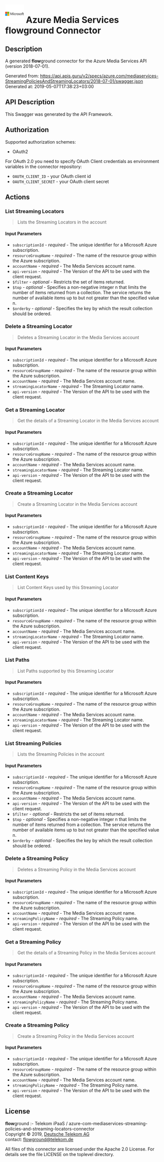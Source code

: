# ![LOGO](logo.png) Azure Media Services **flow**ground Connector

## Description

A generated **flow**ground connector for the Azure Media Services API (version 2018-07-01).

Generated from: https://api.apis.guru/v2/specs/azure.com/mediaservices-StreamingPoliciesAndStreamingLocators/2018-07-01/swagger.json<br/>
Generated at: 2019-05-07T17:38:23+03:00

## API Description

This Swagger was generated by the API Framework.

## Authorization

Supported authorization schemes:
- OAuth2

For OAuth 2.0 you need to specify OAuth Client credentials as environment variables in the connector repository:
* `OAUTH_CLIENT_ID` - your OAuth client id
* `OAUTH_CLIENT_SECRET` - your OAuth client secret

## Actions

### List Streaming Locators

> Lists the Streaming Locators in the account

#### Input Parameters
* `subscriptionId` - _required_ - The unique identifier for a Microsoft Azure subscription.
* `resourceGroupName` - _required_ - The name of the resource group within the Azure subscription.
* `accountName` - _required_ - The Media Services account name.
* `api-version` - _required_ - The Version of the API to be used with the client request.
* `$filter` - _optional_ - Restricts the set of items returned.
* `$top` - _optional_ - Specifies a non-negative integer n that limits the number of items returned from a collection. The service returns the number of available items up to but not greater than the specified value n.
* `$orderby` - _optional_ - Specifies the key by which the result collection should be ordered.

### Delete a Streaming Locator

> Deletes a Streaming Locator in the Media Services account

#### Input Parameters
* `subscriptionId` - _required_ - The unique identifier for a Microsoft Azure subscription.
* `resourceGroupName` - _required_ - The name of the resource group within the Azure subscription.
* `accountName` - _required_ - The Media Services account name.
* `streamingLocatorName` - _required_ - The Streaming Locator name.
* `api-version` - _required_ - The Version of the API to be used with the client request.

### Get a Streaming Locator

> Get the details of a Streaming Locator in the Media Services account

#### Input Parameters
* `subscriptionId` - _required_ - The unique identifier for a Microsoft Azure subscription.
* `resourceGroupName` - _required_ - The name of the resource group within the Azure subscription.
* `accountName` - _required_ - The Media Services account name.
* `streamingLocatorName` - _required_ - The Streaming Locator name.
* `api-version` - _required_ - The Version of the API to be used with the client request.

### Create a Streaming Locator

> Create a Streaming Locator in the Media Services account

#### Input Parameters
* `subscriptionId` - _required_ - The unique identifier for a Microsoft Azure subscription.
* `resourceGroupName` - _required_ - The name of the resource group within the Azure subscription.
* `accountName` - _required_ - The Media Services account name.
* `streamingLocatorName` - _required_ - The Streaming Locator name.
* `api-version` - _required_ - The Version of the API to be used with the client request.

### List Content Keys

> List Content Keys used by this Streaming Locator

#### Input Parameters
* `subscriptionId` - _required_ - The unique identifier for a Microsoft Azure subscription.
* `resourceGroupName` - _required_ - The name of the resource group within the Azure subscription.
* `accountName` - _required_ - The Media Services account name.
* `streamingLocatorName` - _required_ - The Streaming Locator name.
* `api-version` - _required_ - The Version of the API to be used with the client request.

### List Paths

> List Paths supported by this Streaming Locator

#### Input Parameters
* `subscriptionId` - _required_ - The unique identifier for a Microsoft Azure subscription.
* `resourceGroupName` - _required_ - The name of the resource group within the Azure subscription.
* `accountName` - _required_ - The Media Services account name.
* `streamingLocatorName` - _required_ - The Streaming Locator name.
* `api-version` - _required_ - The Version of the API to be used with the client request.

### List Streaming Policies

> Lists the Streaming Policies in the account

#### Input Parameters
* `subscriptionId` - _required_ - The unique identifier for a Microsoft Azure subscription.
* `resourceGroupName` - _required_ - The name of the resource group within the Azure subscription.
* `accountName` - _required_ - The Media Services account name.
* `api-version` - _required_ - The Version of the API to be used with the client request.
* `$filter` - _optional_ - Restricts the set of items returned.
* `$top` - _optional_ - Specifies a non-negative integer n that limits the number of items returned from a collection. The service returns the number of available items up to but not greater than the specified value n.
* `$orderby` - _optional_ - Specifies the key by which the result collection should be ordered.

### Delete a Streaming Policy

> Deletes a Streaming Policy in the Media Services account

#### Input Parameters
* `subscriptionId` - _required_ - The unique identifier for a Microsoft Azure subscription.
* `resourceGroupName` - _required_ - The name of the resource group within the Azure subscription.
* `accountName` - _required_ - The Media Services account name.
* `streamingPolicyName` - _required_ - The Streaming Policy name.
* `api-version` - _required_ - The Version of the API to be used with the client request.

### Get a Streaming Policy

> Get the details of a Streaming Policy in the Media Services account

#### Input Parameters
* `subscriptionId` - _required_ - The unique identifier for a Microsoft Azure subscription.
* `resourceGroupName` - _required_ - The name of the resource group within the Azure subscription.
* `accountName` - _required_ - The Media Services account name.
* `streamingPolicyName` - _required_ - The Streaming Policy name.
* `api-version` - _required_ - The Version of the API to be used with the client request.

### Create a Streaming Policy

> Create a Streaming Policy in the Media Services account

#### Input Parameters
* `subscriptionId` - _required_ - The unique identifier for a Microsoft Azure subscription.
* `resourceGroupName` - _required_ - The name of the resource group within the Azure subscription.
* `accountName` - _required_ - The Media Services account name.
* `streamingPolicyName` - _required_ - The Streaming Policy name.
* `api-version` - _required_ - The Version of the API to be used with the client request.

## License

**flow**ground :- Telekom iPaaS / azure-com-mediaservices-streaming-policies-and-streaming-locators-connector<br/>
Copyright © 2019, [Deutsche Telekom AG](https://www.telekom.de)<br/>
contact: flowground@telekom.de

All files of this connector are licensed under the Apache 2.0 License. For details
see the file LICENSE on the toplevel directory.
